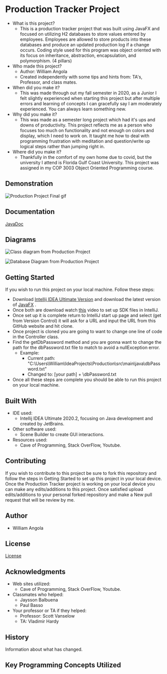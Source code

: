 
# Production Tracker Project

* What is this project?
	* This is a production tracker project that was built using JavaFX and focused on utilizing H2 databases to store values entered by employees. Employees are allowed to store products into these databases and produce an updated production log if a change occurs. Coding style used for this program was object oriented with its focus on inheritance, abstraction, encapsulation, and polymorphism. (4 pillars)
* Who made this project?
	* Author: William Angola
	* Created independently with some tips and hints from: TA's, Professor, and class mates.
* When did you make it?
	* This was made through out my fall semester in 2020,  as a Junior I felt slightly experienced when starting this project but after multiple errors and learning of concepts I can gracefully say I am moderately experienced. You can always learn something new.
* Why did you make it?
	* This was made as a semester long project which had it's ups and downs of productivity. This project reflects me as a person who focuses too much on functionality and not enough on colors and display, which I need to work on. It taught me how to deal with programming frustration with meditation and question/write up logical steps rather than jumping right in.
* Where did you make it?
	* Thankfully in the comfort of my own home due to covid, but the university I attend is Florida Gulf Coast University. This project was assigned in my COP 3003 Object Oriented Programming course.


## Demonstration

![Production Project Final gif](https://user-images.githubusercontent.com/69935977/100537222-83537c80-31f4-11eb-9d75-486158cac9f9.gif)


## Documentation
[JavaDoc](https://wangola.github.io/Production-Tracker/)

## Diagrams

![Class diagram from Production Project](https://user-images.githubusercontent.com/69935977/100548097-82443e80-3238-11eb-897e-098a3ef2dd58.PNG)

![Database Diagram from Production Project](https://user-images.githubusercontent.com/69935977/100548102-8bcda680-3238-11eb-9882-70bda2f67b84.PNG)

## Getting Started

If you wish to run this project on your local machine. Follow these steps:
 * Download [Intellij IDEA Ultimate Version](https://www.jetbrains.com/idea/download/#section=windows) and download the latest version of [JavaFX](https://gluonhq.com/products/javafx/) .
 * Once both are download watch [this](https://www.youtube.com/watch?v=LFvRMmkXZk0) video to set up SDK files in IntelliJ. 
 * Once set up it is complete return to IntelliJ start up page and select (get from Version Control) it will ask for a URL and input the URL from this GitHub website and hit clone. 
 * Once project is cloned you are going to want to change one line of code in the Controller class.
 * Find the getDbPassword method and you are gonna want to change the path for the dbPassword.txt file to match to avoid a nullException error. 
	 * Example: 
		 * Current path: "C:\\Users\\William\\IdeaProjects\\Production\\src\\main\\java\\dbPassword.txt"
		 * Changed to: [your path] + \\dbPassword.txt
* Once all these steps are complete you should be able to run this project on your local machine.

## Built With
* IDE used: 
	* Intellij IDEA Ultimate 2020.2, focusing on Java development and created by JetBrains.
* Other software used:
	* Scene Builder to create GUI interactions.
* Resources used:
	* Cave of Programming, Stack OverFlow, Youtube.

## Contributing
If you wish to contribute to this project be sure to fork this repository and follow the steps in Getting Started to set up this project in your local device.  Once the Production Tracker project is working on your local device you can make any edits/additions to this project. Once satisfied upload edits/additions to your personal forked repository and make a New pull request that will be review by me.

## Author

* William Angola

## License
[License](License)


## Acknowledgments
* Web sites utilized:
	* Cave of Programming, Stack OverFlow, Youtube.
* Classmates who helped:
	* Jaysson Balbuena
	* Paul Basso
* Your professor or TA if they helped:
	* Professor: Scott Vanselow
	* TA: Vladimir Hardy

## History

Information about what has changed.

## Key Programming Concepts Utilized

